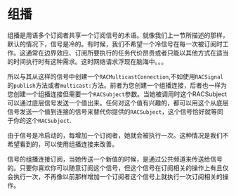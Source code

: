 # 组播
组播是用语多个订阅者共享一个订阅信号的术语。就像我们上一节所描述的那样，默认的情况下，信号是冷的。有时候，我们不希望一个冷信号在每一次被订阅时工作。这通常在边界效应、订阅所要执行的任务代价昂贵或者只能以其他方式在适当的时间执行时有这种需求。这时网络请求浮现在脑海中。。。

所以与其从这样的信号中创建一个`RACMulticastConnection`,不如使用`RACSignal`的`publish`方法或者`multicast:`方法。前者为您创建一个组播连接，后者也一样为您创建一个组播连接但需要一个`RACSubject`参数。当她被调用时这个RACSubject可以通过底层信号发送一个值出来。任何对这个值有兴趣的，都可以用这个从底层信号发送一个值到连接的信号来替代你提供的`RACSubject`，这个信号恰好就等同于你的这个`RACSubject`.

由于信号是冷启动的，每增加一个订阅者，她就会被执行一次。这种情况是我们不希望看到的，可以使用组播连接来改善。

信号的组播连接订阅，当她传送一个新值的时候，是通过公共频道来传送给信号的。只要你喜欢你可以随意订阅这个信号，但这个信号在订阅相关的操作上有且仅会执行一次，不再像以前那样增加一个订阅者这个信号上就执行一次订阅相关的操作。

